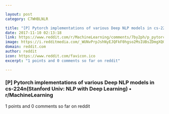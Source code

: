 ```yaml
---

layout: post
category: C7WHBLNLR

title: "[P] Pytorch implementations of various Deep NLP models in cs-224n(Stanford Univ: NLP with Deep Learning) • r/MachineLearning"
date: 2017-11-10 02:13:18
link: https://www.reddit.com/r/MachineLearning/comments/7by2ph/p_pytorch_implementations_of_various_deep_nlp/
image: https://i.redditmedia.com/_WUNvPrpJshNyEJQFkF0hgso2MsIUBsZDmgXQGmRVcY.jpg?w=320&s=dd3ea07598f2646a2134b55d9564efa9
domain: reddit.com
author: reddit
icon: https://www.reddit.com/favicon.ico
excerpt: "1 points and 0 comments so far on reddit"

---
```


### [P] Pytorch implementations of various Deep NLP models in cs-224n(Stanford Univ: NLP with Deep Learning) • r/MachineLearning

1 points and 0 comments so far on reddit